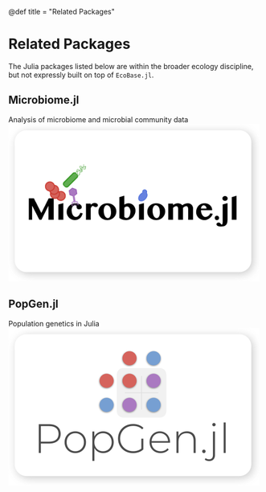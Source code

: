 @def title = "Related Packages"

# Related Packages

The Julia packages listed below are within the broader ecology discipline, but not expressly built on top of `EcoBase.jl`.

## Microbiome.jl
Analysis of microbiome and microbial community data
[![Microbiome](/assets/minimal-mistakes/microbiome.png)](https://github.com/BioJulia/Microbiome.jl)

## PopGen.jl
Population genetics in Julia
[![PopGen](/assets/minimal-mistakes/popgen.png)](https://github.com/pdimens/PopGen.jl)

